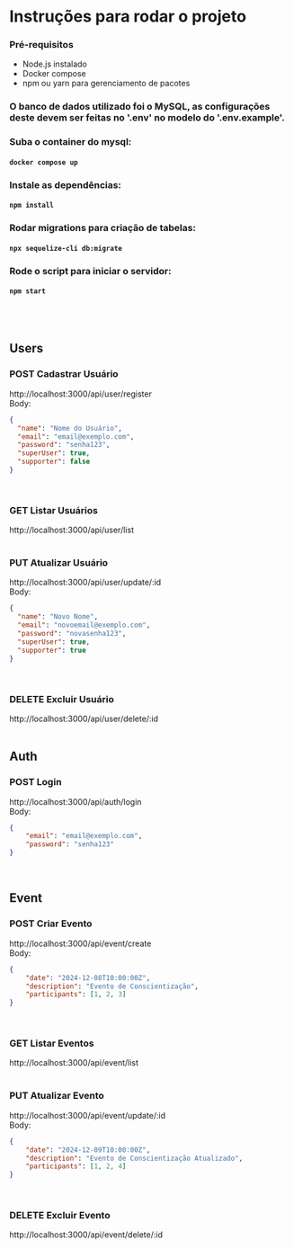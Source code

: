 # Instruções para rodar o projeto

### Pré-requisitos
- Node.js instalado
- Docker compose
- npm ou yarn para gerenciamento de pacotes

### O banco de dados utilizado foi o MySQL, as configurações deste devem ser feitas no '.env' no modelo do '.env.example'.
### Suba o container do mysql:
#### `docker compose up`
### Instale as dependências:
#### `npm install`
### Rodar migrations para criação de tabelas:
#### `npx sequelize-cli db:migrate`
### Rode o script para iniciar o servidor:
#### `npm start`
<br><br>

## Users <br>

### POST Cadastrar Usuário 
http://localhost:3000/api/user/register<br>
Body: 
```json
{
  "name": "Nome do Usuário",
  "email": "email@exemplo.com",
  "password": "senha123",
  "superUser": true,
  "supporter": false
}
```
<br>

### GET Listar Usuários
http://localhost:3000/api/user/list<br>
<br>

### PUT Atualizar Usuário
http://localhost:3000/api/user/update/:id<br>
Body: 
```json
{
  "name": "Novo Nome",
  "email": "novoemail@exemplo.com",
  "password": "novasenha123",
  "superUser": true,
  "supporter": true
}
```
<br>

### DELETE Excluir Usuário
http://localhost:3000/api/user/delete/:id<br>
<br>

## Auth <br>

### POST Login
http://localhost:3000/api/auth/login<br>
Body: 
```json
{
    "email": "email@exemplo.com",
    "password": "senha123"
}
```
<br>

## Event <br>

### POST Criar Evento
http://localhost:3000/api/event/create<br>
Body: 
```json
{
    "date": "2024-12-08T10:00:00Z",
    "description": "Evento de Conscientização",
    "participants": [1, 2, 3]
}
```
<br>

### GET Listar Eventos
http://localhost:3000/api/event/list<br>
<br>

### PUT Atualizar Evento
http://localhost:3000/api/event/update/:id<br>
Body: 
```json
{
    "date": "2024-12-09T10:00:00Z",
    "description": "Evento de Conscientização Atualizado",
    "participants": [1, 2, 4]
}
```
<br>

### DELETE Excluir Evento
http://localhost:3000/api/event/delete/:id<br>